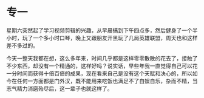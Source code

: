 # 专一

星期六突然起了学习视频剪辑的兴趣，从早晨搞到下午四点多，然后健身了一个半小时，玩了一个多小时口琴，晚上又跟朋友开黑玩了几局英雄联盟，周天也和这样差不多过的。

今天一整天我都在想，这么多年来，时间几乎都是这样零零散散的花去了，接触了不少东西，却没有一个精通的，这样好吗？说实话，早些年我一直觉得自己可以花一分时间而获得十倍百倍的成果，现在看来自己是没有这个天赋和决心的，所以如今在任何一方面都是门外汉，既不能用来吃饭也满足不了自娱自乐，杂而不精，当志气精力消磨殆尽后，这一辈子也就这样了。